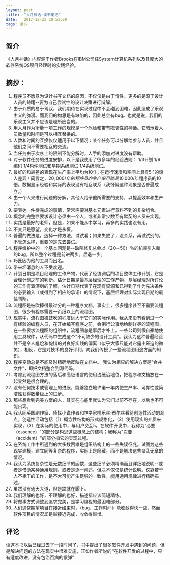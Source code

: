 ```yaml
---
layout: post
title:  "人月神话-读书笔记"
date:   2017-12-23 20:51:00
tags: 读书
---
```


## 简介
《人月神话》内容源于作者Brooks在IBM公司任System计算机系列以及其庞大的软件系统OS项目经理时的实践经验。

## 摘抄：
1. 程序员不愿意为设计书写文档的原因，不仅仅是由于惰性。更多的是源于设计人员的踌躇--要为自己尝试性的设计决策进行辩解。
2. 由于介质的易于驾驭，我们期待在实现过程中不会碰到困难，因此造成了乐观主义的弥漫。而我们的构思是有缺陷的，因此总会有bug。也就是说，我们的乐观主义并不应该是理所应当的。
3. 用人月作为衡量一项工作的规模是一个危险和带有欺骗性的神话。它暗示着人员数量和时间是可以相互替换的。
4. 人数和时间的互换仅仅适用于以下情况：某个任务可以分解给参与人员，并且他们之间不需要相互的交流。
5. 当任务由于次序上的限制不能分解时，人手的添加对进度没有帮助。
6. 对于软件任务的进度安排，以下是我使用了很多年的经验法则： 1/3计划 1/6编码 1/4构件测试和早期系统测试 1/4系统测试。
7. 最好的和最差的表现在生产率上平均为10:1；在运行速度和空间上具有5:1的惊人差异！简言之，$20,000/年的程序员的生产率可能是$10,000/年程序员的10倍。数据显示经验和实际的表现没有相互联系（我怀疑这种现象是否普遍成立。）
8. 由一个人来进行问题的分解，其他人给予他所需要的支持，以提高效率和生产力。
9. 要表达一件待完成的事情，常常需要对基本元素进行意料不到的复杂组合。
10. 概念的完整性要求设计必须由一个人，或者非常少数互有默契的人员来实现。
11. 实践是最好的老师，但是，如果不能从中学习，再多的实践也没有用。
12. 不变只是愿望，变化才是永恒。
13. 普遍的做法是，选择一种方法，试试看；如果失败了，没关系，再试试别的。不管怎么样，重要的是先去尝试。
14. 程序维护中的一个基本问题是--缺陷修复总会以（20－50）%的机率引入新的bug。所以整个过程是前进两步，后退一步。
15. 巧匠因为他的工具而出名。
16. 带来坏消息的人不受欢迎。
17. 计划日期是项目经理的工作产物，代表了经协调后的项目整体工作计划，它是合理计划之前的判断。估计日期是最基层经理的工作产物，基层经理对所讨论的工作有着深刻的了解，估计日期代表了在现有资源和已得到了作为先决条件的必要输入（或得到了相应的承诺）的情况下，基层经理对实际实现日期的最佳判断。
18. 流程图是被吹捧得最过分的一种程序文档。事实上，很多程序甚至不需要流程图，很少有程序需要一页纸以上的流程图。
19. 现实中，流程图被鼓吹的程度远大于它们的实际作用。我从来没有看到过一个有经验的编程人员，在开始编写程序之前，会例行公事地绘制详尽的流程图。在一些要求流程图的组织中，流程图总是事后才补上。一些公司则很自豪地使用工具软件，从代码中生成这个"不可缺少的设计工具"。我认为这种普遍经验并不是令人尴尬和惋惜的对良好实践的偏离（似乎大家只能对它露出窘迫的微笑），相反，它是对技术的良好评判，向我们传授了一些流程图用途方面的知识。
20. 程序变动总是不能及时精确地反映在文档中。 我认为相应的解决方案是"合并文件"，即把文档整合到源代码。
21. 考虑到流程图方法的落后和高级语言的使用占统治地位，把程序和文档放在一起显然是很合理的。
22. 没有任何技术或管理上的进展，能够独立地许诺十年内使生产率、可靠性或简洁性获得数量级上的进步。
23. 那些想看到完美方案的人，其实在心底里就认为它们以前不存在，以后也不可能出现。
24. 我认同英国剧作家、侦探小说作者和神学家桃乐丝·赛尔丝看待创造性活动的观点，创造性活动包括（1）概念性结构的形式规格化，（2）使用现实的介质来实现，（3）在实际的使用中，与用户交互5。在软件开发中，我称为"必要（essence）"的部分是构思这些概念上的结构；我称为"次要（accident）"的部分指它的实现过程。
25. 在系统工作中所遇到的大多数困难是组织结构上的一些失误征兆。试图为这些现实建模，建立同等复杂的程序，实际上是隐藏，而不是解决这些杂乱无章的情况。
26. 我认为系统复杂性是无数细节的函数，这些细节必须精确而且详细地说明--或者是借助某种通用规则，或者是逐一阐述，但决不仅仅是统计说明。仅靠若干人不相干的工作，是不大可能产生足够的一致性，能用通用规律进行精确描述。
27. 虽然没有通天大道，但是路就在脚下。
28. 我们理解的也好，不理解的也好，描述都应该简短精练。
29. 将做事方式调整到追求完美，是学习编程的最困难部分。
30. 人们通常期望项目在接近结束时，（bug、工作时间）能收敛得快一些，然而软件项目的情况却是越接近完成，收敛得越慢。

## 评论
读这本书以后已经过去了一段时间了，书中提出了很多软件开发中遇到的问题，但是解决问题的方法在现实中很难实施，正如作者所说的“在软件开发的过程中，只有适度改进，没有包治百病的银弹”


